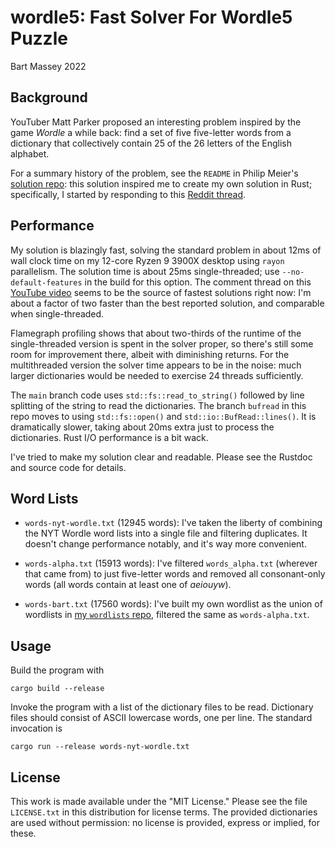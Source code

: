 # wordle5: Fast Solver For Wordle5 Puzzle
Bart Massey 2022

## Background

YouTuber Matt Parker proposed an interesting problem
inspired by the game *Wordle* a while back: find a set of
five five-letter words from a dictionary that collectively
contain 25 of the 26 letters of the English alphabet.

For a summary history of the problem, see the `README` in
Philip Meier's
[solution repo](https://github.com/pmeier/parker-word-puzzle):
this solution inspired me to create my own solution in Rust;
specifically, I started by responding to this
[Reddit thread](https://www.reddit.com/r/learnrust/comments/x5ykmt/comment/in7l45g/).

## Performance

My solution is blazingly fast, solving the standard problem
in about 12ms of wall clock time on my 12-core Ryzen 9 3900X
desktop using `rayon` parallelism. The solution time is
about 25ms single-threaded; use `--no-default-features` in
the build for this option. The comment thread on this
[YouTube video](https://youtu.be/Y37WiO55bxs) seems to be
the source of fastest solutions right now: I'm about a
factor of two faster than the best reported solution, and
comparable when single-threaded.

Flamegraph profiling shows that about two-thirds of the
runtime of the single-threaded version is spent in the
solver proper, so there's still some room for improvement
there, albeit with diminishing returns. For the
multithreaded version the solver time appears to be in the
noise: much larger dictionaries would be needed to exercise
24 threads sufficiently.

The `main` branch code uses `std::fs::read_to_string()`
followed by line splitting of the string to read the
dictionaries. The branch `bufread` in this repo moves to
using `std::fs::open()` and `std::io::BufRead::lines()`. It
is dramatically slower, taking about 20ms extra just to
process the dictionaries. Rust I/O performance is a bit
wack.

I've tried to make my solution clear and readable. Please
see the Rustdoc and source code for details.

## Word Lists

* `words-nyt-wordle.txt` (12945 words): I've taken the
  liberty of combining the NYT Wordle word lists into a
  single file and filtering duplicates. It doesn't change
  performance notably, and it's way more convenient.

* `words-alpha.txt` (15913 words): I've filtered
  `words_alpha.txt` (wherever that came from) to just
  five-letter words and removed all consonant-only words
  (all words contain at least one of *aeiouyw*).

* `words-bart.txt` (17560 words): I've built my own wordlist
  as the union of wordlists in
  [my `wordlists` repo](https://github.com/BartMassey/wordlists),
  filtered the same as `words-alpha.txt`.

## Usage

Build the program with
```
cargo build --release
```

Invoke the program with a list of the dictionary files to be
read. Dictionary files should consist of ASCII lowercase
words, one per line. The standard invocation is

```
cargo run --release words-nyt-wordle.txt
```

## License

This work is made available under the "MIT License."  Please
see the file `LICENSE.txt` in this distribution for license
terms.  The provided dictionaries are used without
permission: no license is provided, express or implied, for
these.
